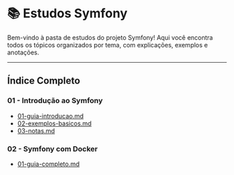 # 📚 Estudos Symfony

Bem-vindo à pasta de estudos do projeto Symfony! Aqui você encontra todos os tópicos organizados por tema, com explicações, exemplos e anotações.

---

## Índice Completo

### 01 - Introdução ao Symfony
- [01-guia-introducao.md](./01-introducao/01-guia-introducao.md)
- [02-exemplos-basicos.md](./01-introducao/02-exemplos-basicos.md)
- [03-notas.md](./01-introducao/03-notas.md)

### 02 - Symfony com Docker
- [01-guia-completo.md](./02-symfony-com-docker/01-guia-completo.md)
